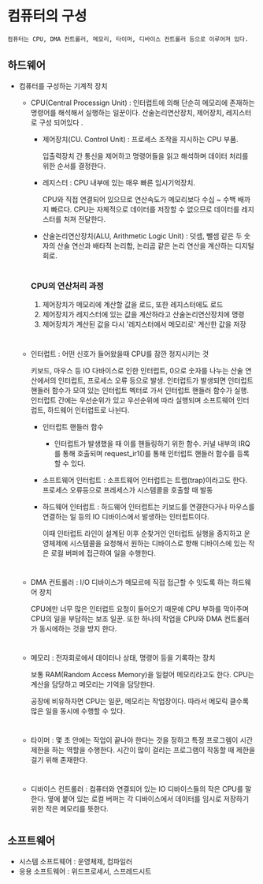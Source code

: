 # 컴퓨터의 구성
    컴퓨터는 CPU, DMA 컨트롤러, 메모리, 타이머, 디바이스 컨트롤러 등으로 이루어져 있다.
## 하드웨어

- 컴퓨터를 구성하는 기계적 장치
    - CPU(Central Processign Unit) :  인터럽트에 의해 단순히 메모리에 존재하는 명령어를 해석해서 실행하는 일꾼이다. 산술논리연산장치, 제어장치, 레지스터로 구성 되어있다   .
        - 제어장치(CU. Control Unit) : 프로세스 조작을 지시하는 CPU 부품.
            
             입출력장치 간 통신을 제어하고 명령어들을 읽고 해석하며 데이터 처리를 위한 순서를 결정한다.


        - 레지스터 : CPU 내부에 있는 매우 빠른 임시기억장치. 
            
            CPU와 직접 연결되어 있으므로 연산속도가 메모리보다 수십 ~ 수백 배까지 빠르다. CPU는 자체적으로 데이터를 저장할 수 없으므로 데이터를 레지스터를 
            처져 전달한다.

        - 산술논리연산장치(ALU, Arithmetic Logic Unit) : 덧셈, 뺄셈 같은 두 숫자의 산술 연산과 배타적 논리합, 논리곱 같은 논리 연산을 계산하는 디지털 회로.
        #
        ### CPU의 연산처리 과정
        1. 제어장치가 메모리에 계산할 값을 로드, 또한 레지스터에도 로드
        2. 제어장치가 레지스터에 있는 값을 계산하라고 산술논리연산장치에 명령
        3. 제어장치가 계산된 값을 다시 '레지스터에서 메모리로' 계산한 값을 저장  
        #

    - 인터럽트 : 어떤 신호가 들어왔을때 CPU를 잠깐 정지시키는 것
        
         키보드, 마우스 등 IO 다바이스로 인한 인터럽트, 0으로 숫자를 나누는 산술 연산에서의 인터럽트, 프로세스 오류 등으로 발생. 
            인터럽트가 발생되면 인터럽트 핸들러 함수가 모여 있는 인터럽트 벡터로 가서 인터럽트 핸들러 함수가 실행. 인터럽트 간에는 우선순위가 있고 우선순위에 따라 실행되며 소프트웨어 인터럽트, 하드웨어 인터럽트로 나뉜다.
         - 인터럽트 핸들러 함수
            - 인터럽트가 발생했을 때 이를 핸들링하기 위한 함수. 커널 내부의 IRQ를 통해 호출되며 request_ir1()를 통해 인터럽트 핸들러 함수를 등록 할 수 있다.



        - 소프트웨어 인터럽트 : 소프트웨어 인터럽트는 트랩(trap)이라고도 한다. 프로세스 오류등으로 프레세스가 시스템콜을 호출할 때 발동
        - 하드웨어 인터럽트 : 하드웨어 인터럽트는 키보드를 연결한다거나 마우스를 연결하는 일 등의 IO 디바이스에서 발생하는 인터럽트이다.
          
            이때 인터럽트 라인이 설계된 이후 순찾거인 인터럽트 실행을 중지하고 운영체제에 시스템콜을 요청해서 원하는 디바이스로 향해 디바이스에 있는 작은 로컬 버퍼에 접근하여 일을 수행한다.    
    # 
    - DMA 컨트롤러 : I/O 디바이스가 메모르에 직접 접근할 수 잇도록 하는 하드웨어 장치

        CPU에만 너무 많은 인터럽트 요청이 들어오기 때문에 CPU 부하를 막아주며 CPU의 일을 부담하는 보조 일꾼. 또한 하나의 작업을 CPU와 DMA 컨트롤러가 동시에하는 것을 방지 한다.
    #

    - 메모리 : 전자회로에서 데이터나 상태, 명령어 등을 기록하는 장치

        보통 RAM(Random Access Memory)을 일컬어 메모리라고도 한다. CPU는 계산을 담당하고 메모리는 기억을 담당한다.
        
        공장에 비유하자면 CPU는 일꾼, 메모리는 작업장이다. 따라서 메모릭 클수록 많은 일을 동시에 수행할 수 있다.
    #

    - 타이머 : 몇 초 안에는 작업이 끝나야 한다는 것을 정하고 특정 프로그렘이 시간 제한을 하는 역할을 수행한다. 시간이 많이 걸리는 프로그램이 작동할 때 제한을 걸기 위해 존재한다.
    #

    - 디바이스 컨트롤러 : 컴퓨터와 연결되어 있는 IO 디바이스들의 작은 CPU를 말한다.
        옆에 붙어 있는 로컬 버퍼는 각 디바이스에서 데이터를 임시로 저장하기 위한 작은 메모리를 뜻한다.
    #


## 소프트웨어 
- 시스템 소프트웨어 : 운영체제, 컴파일러
- 응용 소프트웨어 : 위드프로세서, 스프레드시트
